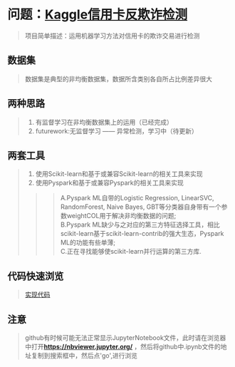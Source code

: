 # 问题：[Kaggle信用卡反欺诈检测](https://www.kaggle.com/mlg-ulb/creditcardfraud)
> 项目简单描述：运用机器学习方法对信用卡的欺诈交易进行检测  
## 数据集  
> 数据集是典型的非均衡数据集，数据所含类别各自所占比例差异很大
## 两种思路  
> 1. 有监督学习在非均衡数据集上的运用（已经完成）  
> 2. futurework:无监督学习 —— 异常检测，学习中（待更新）  
## 两套工具  
> 1. 使用Scikit-learn和基于或兼容Scikit-learn的相关工具来实现  
> 2. 使用Pyspark和基于或兼容Pyspark的相关工具来实现
>>> A.Pyspark ML自带的Logistic Regression, LinearSVC, RandomForest, Naive Bayes, GBT等分类器自身带有一个参数weightCOL用于解决非均衡数据的问题;  
>>> B.Pyspark ML缺少与之对应的第三方特征选择工具，相比scikit-learn基于scikit-learn-contrib的强大生态，Pyspark ML的功能有些单薄;  
>>> C.正在寻找能够使scikit-learn并行运算的第三方库.  
## 代码快速浏览  
> [实现代码](https://nbviewer.jupyter.org/github/UTUnex/creditcard_anti_fraud_zh_CN/blob/master/%E6%9C%89%E7%9B%91%E7%9D%A3%E5%AD%A6%E4%B9%A0/with_feature_scaling_with_feature_selection.ipynb)  
## 注意  
> github有时候可能无法正常显示JupyterNotebook文件，此时请在浏览器中打开**https://nbviewer.jupyter.org/** ，然后将github中.ipynb文件的地址复制到搜索框中，然后点'go',进行浏览
